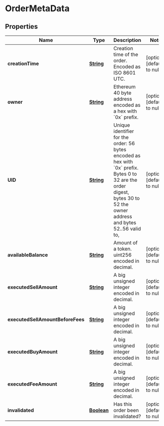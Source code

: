 # OrderMetaData

## Properties

| Name                             | Type                      | Description                                                                                                                                                                          | Notes                        |
| -------------------------------- | ------------------------- | ------------------------------------------------------------------------------------------------------------------------------------------------------------------------------------ | ---------------------------- |
| **creationTime**                 | [**String**](#)   | Creation time of the order. Encoded as ISO 8601 UTC.                                                                                                                                 | [optional] [default to null] |
| **owner**                        | [**String**](#)   | Ethereum 40 byte address encoded as a hex with &#x60;0x&#x60; prefix.                                                                                                                | [optional] [default to null] |
| **UID**                          | [**String**](#)   | Unique identifier for the order: 56 bytes encoded as hex with &#x60;0x&#x60; prefix. Bytes 0 to 32 are the order digest, bytes 30 to 52 the owner address and bytes 52..56 valid to, | [optional] [default to null] |
| **availableBalance**             | [**String**](#)   | Amount of a token. uint256 encoded in decimal.                                                                                                                                       | [optional] [default to null] |
| **executedSellAmount**           | [**String**](#)   | A big unsigned integer encoded in decimal.                                                                                                                                           | [optional] [default to null] |
| **executedSellAmountBeforeFees** | [**String**](#)   | A big unsigned integer encoded in decimal.                                                                                                                                           | [optional] [default to null] |
| **executedBuyAmount**            | [**String**](#)   | A big unsigned integer encoded in decimal.                                                                                                                                           | [optional] [default to null] |
| **executedFeeAmount**            | [**String**](#)   | A big unsigned integer encoded in decimal.                                                                                                                                           | [optional] [default to null] |
| **invalidated**                  | [**Boolean**](#) | Has this order been invalidated?                                                                                                                                                     | [optional] [default to null] |

